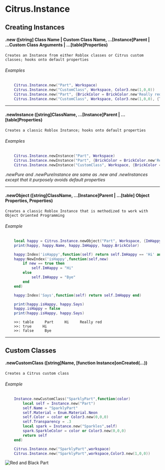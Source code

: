 # Citrus.Instance
## Creating Instances

#### .new ([string] Class Name | Custom Class Name, ...[Instance]Parent | ...Custom Class Arguments | ...[table]Properties)
	Creates an Instance from either Roblox classes or Citrus custom classes; hooks onto default properties
###### Examples
```lua
	Citrus.Instance.new("Part", Workspace)
	Citrus.Instance.new("CustomClass", Workspace, Color3.new(1,0,0))
	Citrus.Instance.new("Part", {BrickColor = BrickColor.new'Really red'})
	Citrus.Instance.new("CustomClass", Workspace, Color3.new(1,0,0), {Transparency = .4})
```

***

#### .newInstance ([string]ClassName, ...[Instance]Parent | ...[table]Properties)
	Creates a classic Roblox Instance; hooks onto default properties
###### Examples
```lua
	Citrus.Instance.newInstance("Part", Workspace)
	Citrus.Instance.newInstance("Part", {BrickColor = BrickColor.new'Really red'})
	Citrus.Instance.newInstance("CustomClass", Workspace, {BrickColor = BrickColor.new'Really red'})
```

*.newPure and .newPureInstance are same as .new and .newInstances except that it purposely avoids default properties*

***

#### .newObject ([string]ClassName, ...[Instance]Parent | ...[table] Object Properties, Properties)
	Creates a classic Roblox Instance that is methodized to work with Object Oriented Programming
###### Example
```lua
	local happy = Citrus.Instance.newObject("Part", Workspace, {ImHappy = "Hi"}, {BrickColor = BrickColor.new'Really red'})
	print(happy, happy.Name, happy.ImHappy, happy.BrickColor)

	happy:Index('isHappy',function(self) return self.ImHappy == 'Hi' and true or false end)
	happy:NewIndex('isHappy',function(self,new)
		if new == true then
			self.ImHappy = "Hi"
		else
			self.ImHappy = "Bye"
		end
	end)

	happy:Index('Says',function(self) return self.ImHappy end)

	print(happy.isHappy, happy.Says)
	happy.isHappy = false
	print(happy.isHappy, happy.Says)
```
```
	>>: table     Part     Hi     Really red
	>>: true     Hi
	>>: false     Bye
```

***

## Custom Classes

#### .newCustomClass ([string]Name, [function Instance]onCreated(...))
	Creates a Citrus custom class
###### Example
```lua
	Instance.newCustomClass("SparklyPart",function(color)
		local self = Instance.new("Part")
		self.Name = "SparklyPart"
		self.Material = Enum.Material.Neon
		self.Color = color or Color3.new(0,0,0)
		self.Transparency = .3
		local spark = Instance.new("Sparkles",self)
		spark.SparkleColor = color or Color3.new(0,0,0)
		return self
	end)

	Citrus.Instance.new("SparklyPart",workspace)
	Citrus.Instance.new("SparklyPart",workspace,Color3.new(1,0,0))
```
![Red and Black Part](https://image.prntscr.com/image/wSLEQ2EIQGaIf-UoHUo-RQ.jpeg)
